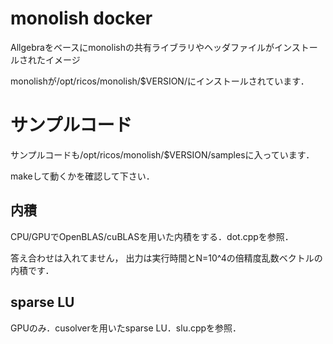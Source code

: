 # monolish docker
Allgebraをベースにmonolishの共有ライブラリやヘッダファイルがインストールされたイメージ

monolishが/opt/ricos/monolish/$VERSION/にインストールされています．

# サンプルコード
サンプルコードも/opt/ricos/monolish/$VERSION/samplesに入っています．

makeして動くかを確認して下さい．

## 内積
CPU/GPUでOpenBLAS/cuBLASを用いた内積をする．dot.cppを参照．

答え合わせは入れてません，
出力は実行時間とN=10^4の倍精度乱数ベクトルの内積です．



## sparse LU
GPUのみ．cusolverを用いたsparse LU．slu.cppを参照．
